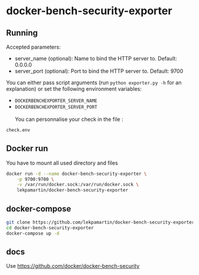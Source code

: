 # docker-bench-security-exporter


## Running

Accepted parameters:

* server_name (optional): Name to bind the HTTP server to. Default: 0.0.0.0
* server_port (optional): Port to bind the HTTP server to. Default: 9700

You can either pass script arguments (run `python exporter.py -h` for an explanation)
or set the following environment variables:

* `DOCKERBENCHEXPORTER_SERVER_NAME`
* `DOCKERBENCHEXPORTER_SERVER_PORT`
<br><br>You can personnalise your check in the file :
```bash
check.env
```

## Docker run
You have to mount all used directory and files
```bash
docker run -d --name docker-bench-security-exporter \
	-p 9700:9700 \
	-v /var/run/docker.sock:/var/run/docker.sock \
	lekpamartin/docker-bench-security-exporter
```

## docker-compose
```bash
git clone https://github.com/lekpamartin/docker-bench-security-exporter.git
cd docker-bench-security-exporter 
docker-compose up -d
```

## docs 
Use https://github.com/docker/docker-bench-security 
